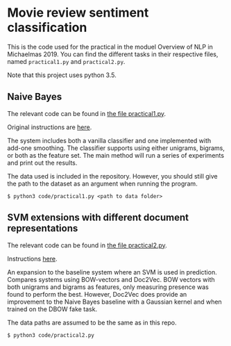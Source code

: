 # Movie review sentiment classification

This is the code used for the practical in the moduel Overview of NLP in Michaelmas 2019. You can find the different tasks in their respective files, named `practical1.py` and `practical2.py`.

Note that this project uses python 3.5.

## Naive Bayes

The relevant code can be found in [the file practical1.py](code/practical1.py).

Original instructions are [here](https://www.cl.cam.ac.uk/teaching/1920/L90/Instructions201920.pdf).

The system includes both a vanilla classifier and one implemented with add-one smoothing. The classifier supports using either unigrams, bigrams, or both as the feature set. The main method will run a series of experiments and print out the results.

The data used is included in the repository. However, you should still give the path to the dataset as an argument when running the program.

```
$ python3 code/practical1.py <path to data folder>
```

## SVM extensions with different document representations

The relevant code can be found in [the file practical2.py](code/practical2.py).

Instructions [here](https://www.cl.cam.ac.uk/teaching/1920/L90/Instructions201920_part2.pdf).

An expansion to the baseline system where an SVM is used in prediction. Compares systems using BOW-vectors and Doc2Vec. BOW vectors with both unigrams and bigrams as features, only measuring presence was found to perform the best. However, Doc2Vec does provide an improvement to the Naive Bayes baseline with a Gaussian kernel and when trained on the DBOW fake task.

The data paths are assumed to be the same as in this repo.

```
$ python3 code/practical2.py
```
